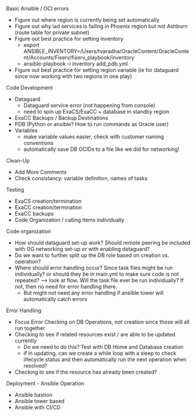 
Basic Ansible / OCI errors
- Figure out where region is currently being set automatically
- Figure out why iad services is failing in Phoenix region but not Ashburn (route table for private subnet)
- Figure out best practice for setting inventory 
    - export ANSIBLE_INVENTORY=/Users/tvaradha/OracleContent/OracleContent/Accounts/Fiserv/fiserv_playbook/inventory
    - ansible-playbook -i inventory add_pdb.yml
- Figure out best practice for setting region variable (ie for dataguard since now working with two regions in one play)


Code Development
- Dataguard
    - Dataguard service error (not happening from console)
    - need to spin up ExaCS/ExaCC + database in standby region
- ExaCC Backups / Backup Destinations
- PDB (Python or ansible? How to run commands as Oracle user)
- Variables
    - make variable values easier, check with customer naming conventions
    - automatically save DB OCIDs to a file like we did for networking!

Clean-Up
- Add More Comments
- Check consistancy: variable definition, names of tasks

Testing
- ExaCS creation/termination
- ExaCC creation/termination
- ExaCC backups
- Code Organization / calling items individually 

Code organization
- How should dataguard set-up work? Should remote peering be included with OG networking set-up or with enabling dataguard?
- Do we want to further split up the DB role based on creation vs. operation?
- Where should error handling occur? Since task files might be run individually? or should they be in main.yml to make sure code is not repeated? --> look at flow. Will the task file ever be run individually? If not, then no need for error handling there. 
    - But might not need any error handling if ansible tower will automatically catch errors

Error Handling
- Focus Error Checking on DB Operations, not creation since those will all run together
- Checking to see if related resources exist / are able to be updated currently 
    - Do we need to do this? Test with DB Home and Database creation
    - if in updating, can we create a while loop with a sleep to check lifecycle status and then automatically run the next 
    operation when resolved?
- Checking to see if the resource has already been created?


Deployment - Ansible Operation 
- Ansible bastion
- Ansible tower based
- Ansible with CI/CD


